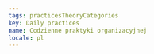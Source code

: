 ```yaml
---
tags: practicesTheoryCategories
key: Daily practices
name: Codzienne praktyki organizacyjnej
locale: pl
---
```

